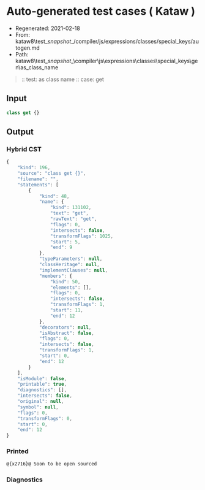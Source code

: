 # Auto-generated test cases ( Kataw )
- Regenerated: 2021-02-18
- From: kataw8\test\__snapshot__/compiler/js/expressions/classes/special_keys/autogen.md
- Path: kataw8\test\__snapshot__\compiler\js\expressions\classes\special_keys\gen\as_class_name
> :: test: as class name
> :: case: get
## Input

`````js
class get {}
`````

## Output

### Hybrid CST


```javascript
{
    "kind": 196,
    "source": "class get {}",
    "filename": "",
    "statements": [
        {
            "kind": 48,
            "name": {
                "kind": 131102,
                "text": "get",
                "rawText": "get",
                "flags": 0,
                "intersects": false,
                "transformFlags": 1025,
                "start": 5,
                "end": 9
            },
            "typeParameters": null,
            "classHeritage": null,
            "implementClauses": null,
            "members": {
                "kind": 50,
                "elements": [],
                "flags": 0,
                "intersects": false,
                "transformFlags": 1,
                "start": 11,
                "end": 12
            },
            "decorators": null,
            "isAbstract": false,
            "flags": 0,
            "intersects": false,
            "transformFlags": 1,
            "start": 0,
            "end": 12
        }
    ],
    "isModule": false,
    "printable": true,
    "diagnostics": [],
    "intersects": false,
    "original": null,
    "symbol": null,
    "flags": 0,
    "transformFlags": 0,
    "start": 0,
    "end": 12
}
```

  
### Printed


```javascript
@{x2716}@ Soon to be open sourced
```

  
### Diagnostics


```javascript

```

